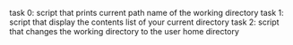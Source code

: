 task 0: script that prints current path name of the working directory
task 1: script that display the contents list of your current directory
task 2: script that changes the working directory to the user home directory
